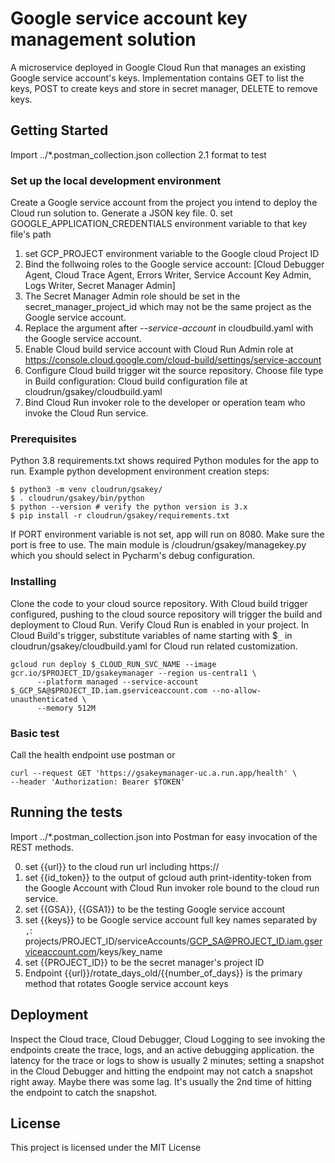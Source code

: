# Google service account key management solution

A microservice deployed in Google Cloud Run that manages an
existing Google service account's keys. Implementation contains
GET to list the keys, POST to create keys and store in secret
manager, DELETE to remove keys.

## Getting Started

Import ../*.postman_collection.json collection 2.1 format to test

### Set up the local development environment

Create a Google service account from the project you intend to deploy
the Cloud run solution to. Generate a JSON key file.
0. set GOOGLE_APPLICATION_CREDENTIALS environment variable to that key
   file's path
1. set GCP_PROJECT environment variable to the Google cloud Project ID
2. Bind the follwoing roles to the Google service account: \[Cloud
   Debugger Agent, Cloud Trace Agent, Errors Writer, Service Account Key
   Admin, Logs Writer, Secret Manager Admin\]
3. The Secret Manager Admin role should be set in the
   secret_manager_project_id which may not be the same project as the
   Google service account.
4. Replace the argument after *--service-account* in cloudbuild.yaml
   with the Google service account.
5. Enable Cloud build service account with Cloud Run Admin role at https://console.cloud.google.com/cloud-build/settings/service-account
6. Configure Cloud build trigger wit the source repository. Choose file
   type in Build configuration: Cloud build configuration file at
   cloudrun/gsakey/cloudbuild.yaml
7. Bind Cloud Run invoker role to the developer or operation team who
   invoke the Cloud Run service.

### Prerequisites

Python 3.8 requirements.txt shows required Python modules for the app to
run. Example python development environment creation steps:

```
$ python3 -m venv cloudrun/gsakey/
$ . cloudrun/gsakey/bin/python
$ python --version # verify the python version is 3.x
$ pip install -r cloudrun/gsakey/requirements.txt
```
If PORT environment variable is not set, app will run on 8080. Make sure
the port is free to use. The main module is
/cloudrun/gsakey/managekey.py which you should select in Pycharm's debug
configuration.

### Installing

Clone the code to your cloud source repository. With Cloud build trigger
configured, pushing to the cloud source repository will trigger the
build and deployment to Cloud Run. Verify Cloud Run is enabled in your
project. In Cloud Build's trigger, substitute variables of name starting with $`_` in
cloudrun/gsakey/cloudbuild.yaml for Cloud run related customization.

```
gcloud run deploy $_CLOUD_RUN_SVC_NAME --image gcr.io/$PROJECT_ID/gsakeymanager --region us-central1 \
      --platform managed --service-account $_GCP_SA@$PROJECT_ID.iam.gserviceaccount.com --no-allow-unauthenticated \
      --memory 512M
```

### Basic test

Call the health endpoint
use postman or
```
curl --request GET 'https://gsakeymanager-uc.a.run.app/health' \
--header 'Authorization: Bearer $TOKEN'
```

## Running the tests

Import ../*.postman_collection.json into Postman for easy invocation of the REST methods.

0. set {{url}} to the cloud run url including https://
0. set {{id_token}} to the output of gcloud auth
   print-identity-token from the Google Account with Cloud Run invoker
   role bound to the cloud run service.
0. set {{GSA}}, {{GSA1}} to be the testing Google service account
0. set {{keys}} to be Google service account full key names separated by `,`: projects/PROJECT_ID/serviceAccounts/GCP_SA@PROJECT_ID.iam.gserviceaccount.com/keys/key_name
0. set {{PROJECT_ID}} to be the secret manager's project ID
0. Endpoint {{url}}/rotate_days_old/{{number_of_days}} is the primary method that rotates Google service account keys

## Deployment

Inspect the Cloud trace, Cloud Debugger, Cloud Logging to see invoking
the endpoints create the trace, logs, and an active debugging
application. the latency for the trace or logs to show is usually 2
minutes; setting a snapshot in the Cloud Debugger and hitting the
endpoint may not catch a snapshot right away. Maybe there was some lag.
It's usually the 2nd time of hitting the endpoint to catch the snapshot.

## License

This project is licensed under the MIT License